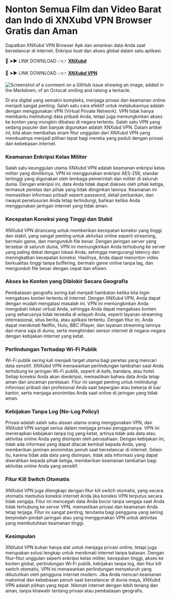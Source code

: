 # Nonton Semua Film dan Video Barat dan Indo di XNXubd VPN Browser Gratis dan Aman
Dapatkan XNXubd VPN Browser Apk dan amankan data Anda saat berselancar di internet. Enkripsi kuat dan akses global dalam satu aplikasi.

🔴 ➤► LINK DOWNLOAD ✅👉 **[XNXubd](https://xnxubd-vpn-browser-apk.kkpbalikpapan.id/)**

🔴 ➤► LINK DOWNLOAD ✅👉 **[XNXubd VPN](https://xnxubd-vpn-browser-apk.kkpbalikpapan.id/)**

![Screenshot of a comment on a GitHub issue showing an image, added in the Markdown, of an Octocat smiling and raising a tentacle.](https://xnxubd-vpn-browser-apk.kkpbalikpapan.id/wp-content/uploads/2024/08/XNXubd-VPN-Browser-Apk.webp)

Di era digital yang semakin kompleks, menjaga privasi dan keamanan online menjadi sangat penting. Salah satu cara efektif untuk melakukannya adalah dengan menggunakan VPN (Virtual Private Network). VPN tidak hanya membantu melindungi data pribadi Anda, tetapi juga memungkinkan akses ke konten yang mungkin dibatasi di negara tertentu. Salah satu VPN yang sedang populer dan banyak digunakan adalah XNXubd VPN. Dalam artikel ini, kita akan membahas enam fitur unggulan dari XNXubd VPN yang membuatnya menjadi pilihan tepat bagi mereka yang peduli dengan privasi dan kebebasan internet.

### Keamanan Enkripsi Kelas Militer

Salah satu keunggulan utama XNXubd VPN adalah keamanan enkripsi kelas militer yang dimilikinya. VPN ini menggunakan enkripsi AES-256, standar tertinggi yang digunakan oleh lembaga pemerintah dan militer di seluruh dunia. Dengan enkripsi ini, data Anda tidak dapat diakses oleh pihak ketiga, termasuk peretas dan pihak yang tidak diinginkan lainnya. Keamanan ini memastikan informasi pribadi seperti password, detail perbankan, dan riwayat penelusuran Anda tetap terlindungi, bahkan ketika Anda menggunakan jaringan internet yang tidak aman.

### Kecepatan Koneksi yang Tinggi dan Stabil

XNXubd VPN dirancang untuk memberikan kecepatan koneksi yang tinggi dan stabil, yang sangat penting untuk aktivitas online seperti streaming, bermain game, dan mengunduh file besar. Dengan jaringan server yang tersebar di seluruh dunia, VPN ini memungkinkan Anda terhubung ke server yang paling dekat dengan lokasi Anda, sehingga mengurangi latency dan meningkatkan kecepatan koneksi. Hasilnya, Anda dapat menonton video berkualitas tinggi tanpa buffering, bermain game online tanpa lag, dan mengunduh file besar dengan cepat dan efisien.

### Akses ke Konten yang Diblokir Secara Geografis

Pembatasan geografis sering kali menjadi hambatan ketika kita ingin mengakses konten tertentu di internet. Dengan XNXubd VPN, Anda dapat dengan mudah mengatasi masalah ini. VPN ini memungkinkan Anda mengubah lokasi virtual Anda, sehingga Anda dapat mengakses konten yang seharusnya tidak tersedia di wilayah Anda, seperti layanan streaming internasional, situs berita, atau aplikasi tertentu. Dengan fitur ini, Anda dapat menikmati Netflix, Hulu, BBC iPlayer, dan layanan streaming lainnya dari mana saja di dunia, serta menghindari sensor internet di negara-negara dengan kebijakan internet yang ketat.

### Perlindungan Terhadap Wi-Fi Publik

Wi-Fi publik sering kali menjadi target utama bagi peretas yang mencari data sensitif. XNXubd VPN menawarkan perlindungan tambahan saat Anda terhubung ke jaringan Wi-Fi publik, seperti di kafe, bandara, atau hotel. Setiap koneksi Anda akan dienkripsi, memastikan bahwa data Anda tetap aman dari ancaman peretasan. Fitur ini sangat penting untuk melindungi informasi pribadi dan profesional Anda saat bepergian atau bekerja di luar kantor, serta menjaga anonimitas Anda saat online di jaringan yang tidak aman.

### Kebijakan Tanpa Log (No-Log Policy)

Privasi adalah salah satu alasan utama orang menggunakan VPN, dan XNXubd VPN sangat serius dalam menjaga privasi penggunanya. VPN ini menerapkan kebijakan tanpa log yang ketat, artinya tidak ada data atau aktivitas online Anda yang disimpan oleh perusahaan. Dengan kebijakan ini, tidak ada informasi yang dapat dilacak kembali kepada Anda, yang memberikan jaminan anonimitas penuh saat berselancar di internet. Selain itu, karena tidak ada data yang disimpan, tidak ada informasi yang dapat diserahkan kepada pihak ketiga, memberikan keamanan tambahan bagi aktivitas online Anda yang sensitif.

### Fitur Kill Switch Otomatis

XNXubd VPN juga dilengkapi dengan fitur kill switch otomatis, yang secara otomatis memutus koneksi internet Anda jika koneksi VPN terputus secara tidak sengaja. Fitur ini mencegah data Anda bocor tanpa sengaja saat Anda tidak terhubung ke server VPN, memastikan privasi dan keamanan Anda tetap terjaga. Fitur ini sangat penting, terutama bagi pengguna yang sering berpindah-pindah jaringan atau yang menggunakan VPN untuk aktivitas yang membutuhkan keamanan tinggi.

### Kesimpulan

XNXubd VPN bukan hanya alat untuk menjaga privasi online, tetapi juga merupakan solusi lengkap untuk menikmati internet tanpa batasan. Dengan fitur-fitur unggulan seperti enkripsi kelas militer, kecepatan tinggi, akses ke konten global, perlindungan Wi-Fi publik, kebijakan tanpa log, dan fitur kill switch otomatis, VPN ini menawarkan perlindungan menyeluruh yang dibutuhkan oleh pengguna internet modern. Jika Anda mencari keamanan maksimal dan kebebasan penuh saat berselancar di dunia maya, XNXubd VPN adalah pilihan yang tepat. Nikmati internet dengan lebih tenang dan aman, tanpa khawatir tentang privasi atau pembatasan geografis.

